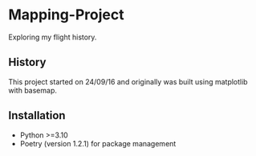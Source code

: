 # Mapping-Project

Exploring my flight history.

## History

This project started on 24/09/16 and originally was built using matplotlib with basemap.


## Installation

 - Python >=3.10
 - Poetry (version 1.2.1) for package management